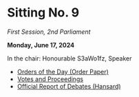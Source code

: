 # Sitting No. 9

_First Session, 2nd Parliament_

**Monday, June 17, 2024**

In the chair: Honourable S3aWo1fz, Speaker

- [Orders of the Day (Order Paper)]([./Orders%20of%20the%20Day.pdf](https://github.com/British-Columbia/Legislative-Assembly/blob/main/2nd%20Parliament/Sittings/No.%209/Orders%20of%20the%20Day.pdf))
- [Votes and Proceedings]([./Votes%20and%20Proceedings.pdf](https://github.com/British-Columbia/Legislative-Assembly/blob/main/2nd%20Parliament/Sittings/No.%209/Votes%20and%20Proceedings.pdf))
- [Official Report of Debates (Hansard)](https://github.com/British-Columbia/Legislative-Assembly/blob/main/2nd%20Parliament/Sittings/No.%209/Official%20Report%20of%20Debates.pdf)
